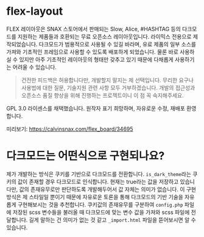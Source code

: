# flex-layout
FLEX 레이아웃은 SNAX 스토어에서 판매되는 Slow, Alice, #HASHTAG 등의 다크모드를 지원하는 제품들과 호환되는 무료 오픈소스 레이아웃입니다. 라이믹스 전용으로 제작되었습니다. 다크모드가 범용적으로 사용될 수 있길 바라며, 유료 제품의 일부 소스를 가져와 기초적인 프레임으로 사용할 수 있도록 배포하게 되었습니다. 물론 바로 사용하실 수 있지만 아주 기초적인 레이아웃의 형태만 갖추고 있기 때문에 다채롭게 사용하기는 어려울 수 있습니다.

 

> 건전한 피드백은 허용합니다만, 개발할지 말지는 제 선택입니다. 무리한 요구나 사용법에 대한 질문, 기술지원 관련 사항 모두 거부하겠습니다. 개발의 접근성과 오픈소스 품질 향상을 위해 진행하는 프로젝트이니 이 점 꼭 숙지해주세요.

 

GPL 3.0 라이센스를 채택했습니다.
원작자 표기 희망하며, 자유로운 수정, 재배포 환영합니다.

미리보기: https://calvinsnax.com/flex_board/34695


# 다크모드는 어떤식으로 구현되나요?
제가 개발하는 방식은 쿠키를 기반으로 다크모드를 전환합니다. `is_dark_theme`라는 쿠키의 값이 존재할 경우 다크모드로 인식합니다. 현재는 true라는 값을 저장하고 있습니다만, 값의 존재유무로만 판단하도록 개발해두어서 값 자체는 의미가 없습니다. 이 구현 방식은 제 스타일일 뿐이기 때문에 자유로운 토론을 통해 다크모드의 기반 기술을 자유롭게 구현해보시는 것을 추천합니다. 쿠키값의 존재유무를 구분하여 `config.php` 파일에 저장된 scss 변수들을 불러올 때 다크모드에 맞는 변수 값을 가져와 scss 파일에 전달합니다. 길게 말하는 건 의미가 없는 것 같고 `_import.html` 파일을 뜯어보시면 알 수 있습니다.
